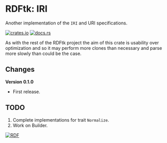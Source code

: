 # RDFtk: IRI

Another implementation of the `IRI` and URI specifications.

[![crates.io](https://img.shields.io/crates/v/rdftk_iri.svg)](https://crates.io/crates/rdftk_iri)
[![docs.rs](https://docs.rs/rdftk_iri/badge.svg)](https://docs.rs/rdftk_iri)

As with the rest of the RDFtk project the aim of this crate is usability over optimization and so it may perform
more clones than necessary and parse more slowly than could be the case. 

## Changes

**Version 0.1.0**

* First release.

## TODO

1. Complete implementations for trait `Normalize`.
1. Work on Builder.

[![RDF](https://www.w3.org/Icons/SW/Buttons/sw-rdf-blue.png)](http://www.w3.org/2001/sw/wiki/RDF)
